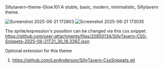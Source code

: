 Sillytavern-theme-Glow.101
A stuble, basic, modern, minimalistic, Sillytavern theme.

![Screenshot 2025-06-21 172803](https://github.com/user-attachments/assets/89d51c96-ef49-49a1-b039-3841db952a62)
![Screenshot 2025-06-21 173035](https://github.com/user-attachments/assets/3df8cb5e-b3ba-4567-be0c-893069eb0d40)


The sprite/expression's possition can be changed via this css snippet. 
https://github.com/user-attachments/files/20850134/SillyTavern-CSS-Snippets-2025-06-21T21_30_16.339Z.json

Optional extension for this theme
1. https://github.com/LenAnderson/SillyTavern-CssSnippets.git
   

